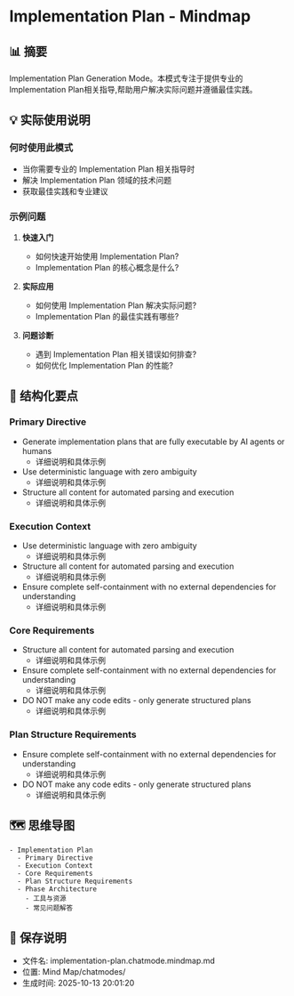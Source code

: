 # Implementation Plan - Mindmap

## 📊 摘要
Implementation Plan Generation Mode。本模式专注于提供专业的Implementation Plan相关指导,帮助用户解决实际问题并遵循最佳实践。

## 💡 实际使用说明

### 何时使用此模式
- 当你需要专业的 Implementation Plan 相关指导时
- 解决 Implementation Plan 领域的技术问题
- 获取最佳实践和专业建议

### 示例问题

1. **快速入门**
   - 如何快速开始使用 Implementation Plan?
   - Implementation Plan 的核心概念是什么?

2. **实际应用**
   - 如何使用 Implementation Plan 解决实际问题?
   - Implementation Plan 的最佳实践有哪些?

3. **问题诊断**
   - 遇到 Implementation Plan 相关错误如何排查?
   - 如何优化 Implementation Plan 的性能?

## 📝 结构化要点

### Primary Directive
- Generate implementation plans that are fully executable by AI agents or humans
  - 详细说明和具体示例
- Use deterministic language with zero ambiguity
  - 详细说明和具体示例
- Structure all content for automated parsing and execution
  - 详细说明和具体示例

### Execution Context
- Use deterministic language with zero ambiguity
  - 详细说明和具体示例
- Structure all content for automated parsing and execution
  - 详细说明和具体示例
- Ensure complete self-containment with no external dependencies for understanding
  - 详细说明和具体示例

### Core Requirements
- Structure all content for automated parsing and execution
  - 详细说明和具体示例
- Ensure complete self-containment with no external dependencies for understanding
  - 详细说明和具体示例
- DO NOT make any code edits - only generate structured plans
  - 详细说明和具体示例

### Plan Structure Requirements
- Ensure complete self-containment with no external dependencies for understanding
  - 详细说明和具体示例
- DO NOT make any code edits - only generate structured plans
  - 详细说明和具体示例


## 🗺️ 思维导图

```mindmap
- Implementation Plan
  - Primary Directive
  - Execution Context
  - Core Requirements
  - Plan Structure Requirements
  - Phase Architecture
    - 工具与资源
    - 常见问题解答
```

## 💾 保存说明
- 文件名: implementation-plan.chatmode.mindmap.md
- 位置: Mind Map/chatmodes/
- 生成时间: 2025-10-13 20:01:20
